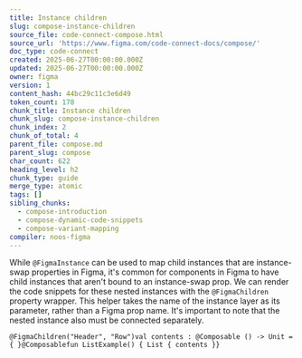 ```yaml
---
title: Instance children
slug: compose-instance-children
source_file: code-connect-compose.html
source_url: 'https://www.figma.com/code-connect-docs/compose/'
doc_type: code-connect
created: 2025-06-27T00:00:00.000Z
updated: 2025-06-27T00:00:00.000Z
owner: figma
version: 1
content_hash: 44bc29c11c3e6d49
token_count: 178
chunk_title: Instance children
chunk_slug: compose-instance-children
chunk_index: 2
chunk_of_total: 4
parent_file: compose.md
parent_slug: compose
char_count: 622
heading_level: h2
chunk_type: guide
merge_type: atomic
tags: []
sibling_chunks:
  - compose-introduction
  - compose-dynamic-code-snippets
  - compose-variant-mapping
compiler: noos-figma
---
```


While `@FigmaInstance` can be used to map child instances that are instance-swap properties in Figma, it's common for components in Figma to have child instances that aren't bound to an instance-swap prop. We can render the code snippets for these nested instances with the `@FigmaChildren` property wrapper. This helper takes the name of the instance layer as its parameter, rather than a Figma prop name. It's important to note that the nested instance also must be connected separately.

```
@FigmaChildren("Header", "Row")val contents : @Composable () -> Unit = { }@Composablefun ListExample() { List { contents }}
```
